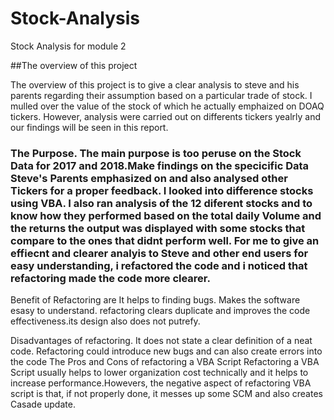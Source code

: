 # Stock-Analysis

Stock Analysis for module 2

##The overview of this project

The overview of this project is to give a clear analysis to steve and his parents regarding their assumption based on a particular trade of stock. I  mulled over the value of the stock of which he actually emphaized on DOAQ tickers. However, analysis were carried out on differents tickers yealrly and our findings will be seen in this report.

### The Purpose. The main purpose is too peruse on the Stock Data for 2017 and 2018.Make findings on the specicific Data Steve's Parents emphasized on and also analysed other Tickers for a proper feedback. I looked into difference stocks  using VBA. I also ran analysis of the 12 diferent stocks and to know how they performed based on the total daily Volume and the returns the output was displayed with some  stocks that compare to the ones that didnt perform well. For me to give an effiecnt and clearer analyis to Steve and other end users for easy understanding, i refactored the code and i noticed  that refactoring made the code more clearer. 

Benefit of Refactoring are It helps to finding bugs. Makes the software esasy to understand. refactoring clears duplicate and improves the code effectiveness.its design also does not putrefy. 

Disadvantages of refactoring.
It does not state a clear definition of a neat code. Refactoring could introduce new bugs and can also create errors into the code 
The Pros and Cons of refactoring a VBA Script
Refactoring a VBA Script usually helps to lower organization cost technically and it helps to increase performance.Howevers, the negative aspect of refactoring VBA script is that, if not properly done, it messes up some SCM and also creates Casade update. 



